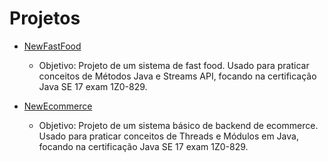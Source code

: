 # Projetos

- [NewFastFood](https://github.com/WhiteArct1c/java-exam-se17-challenges/tree/develop/src/main/java/br/com/newgo/newfastfood)
  - Objetivo: Projeto de um sistema de fast food. Usado para praticar conceitos de Métodos Java e Streams API, focando na certificação Java SE 17 exam 1Z0-829.
    
- [NewEcommerce](https://github.com/WhiteArct1c/java-exam-se17-challenges/tree/develop/src/main/java/br/com/newgo/newecommerce)
  - Objetivo: Projeto de um sistema básico de backend de ecommerce. Usado para praticar conceitos de Threads e Módulos em Java, focando na certificação Java SE 17 exam 1Z0-829.
